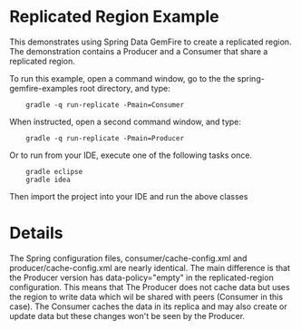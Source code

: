 Replicated Region Example
==========================

This demonstrates using Spring Data GemFire to create a replicated region. The demonstration contains a Producer and a Consumer that share a replicated region.

To run this example, open a command window, go to the the spring-gemfire-examples root directory, and type:

        gradle -q run-replicate -Pmain=Consumer

When instructed, open a second command window, and type:

        gradle -q run-replicate -Pmain=Producer

Or to run from your IDE, execute one of the following tasks once.

        gradle eclipse
        gradle idea 

Then import the project into your IDE and run the above classes

# Details
The Spring configuration files, consumer/cache-config.xml and producer/cache-config.xml are nearly identical. The main difference is that the Producer version has data-policy="empty" in the replicated-region configuration. This means that The Producer does not cache data but uses the region to write data which wil be shared with peers (Consumer in this case). The Consumer caches the data in its replica and may also create or update data but these changes won't be seen by the Producer.
